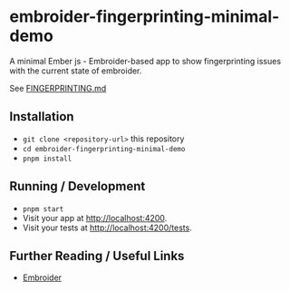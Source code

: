 # embroider-fingerprinting-minimal-demo

A minimal Ember js - Embroider-based app to show fingerprinting issues with the current state of embroider.

See [FINGERPRINTING.md](FINGERPRINTING.md)

## Installation

- `git clone <repository-url>` this repository
- `cd embroider-fingerprinting-minimal-demo`
- `pnpm install`

## Running / Development

- `pnpm start`
- Visit your app at [http://localhost:4200](http://localhost:4200).
- Visit your tests at [http://localhost:4200/tests](http://localhost:4200/tests).

## Further Reading / Useful Links

- [Embroider](https://github.com/embroider-build/embroider)
